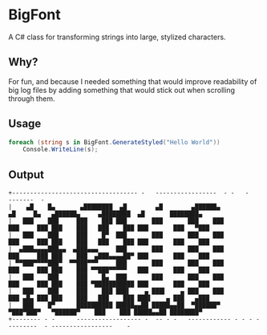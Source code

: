 # BigFont
A C# class for transforming strings into large, stylized characters.

## Why?
For fun, and because I needed something that would improve readability of big log files by adding something that would stick out when scrolling through them.

## Usage

```c#
foreach (string s in BigFont.GenerateStyled("Hello World"))
    Console.WriteLine(s);
```

## Output

```
+----------------------------------- -   -----------------  - -   -             -------  -
|    ▄█    █▄       ▄████████  ▄█        ▄█        ▄██████▄                ▄█     █▄   ▄██████▄     ▄████████  ▄█       ████████▄
|   ███    ███     ███    ███ ███       ███       ███    ███              ███     ███ ███    ███   ███    ███ ███       ███   ▀███
|   ███    ███     ███    █▀  ███       ███       ███    ███              ███     ███ ███    ███   ███    ███ ███       ███    ███
|  ▄███▄▄▄▄███▄▄  ▄███▄▄▄     ███       ███       ███    ███              ███     ███ ███    ███  ▄███▄▄▄▄██▀ ███       ███    ███
| ▀▀███▀▀▀▀███▀  ▀▀███▀▀▀     ███       ███       ███    ███              ███     ███ ███    ███ ▀▀███▀▀▀▀▀   ███       ███    ███
|   ███    ███     ███    █▄  ███       ███       ███    ███              ███     ███ ███    ███ ▀███████████ ███       ███    ███
|   ███    ███     ███    ███ ███▌    ▄ ███▌    ▄ ███    ███              ███ ▄█▄ ███ ███    ███   ███    ███ ███▌    ▄ ███   ▄███
|   ███    █▀      ██████████ █████▄▄██ █████▄▄██  ▀██████▀                ▀███▀███▀   ▀██████▀    ███    ███ █████▄▄██ ████████▀
+-------- - -      ------------------ -  -- - -   ------------ - - - ---------  - -----------------    -
```

